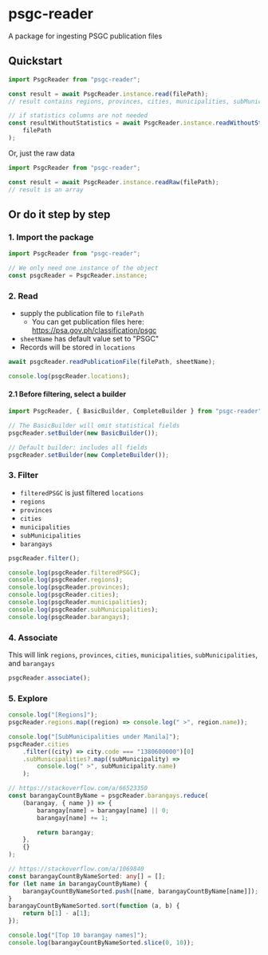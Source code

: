 # psgc-reader

A package for ingesting PSGC publication files

## Quickstart

```typescript
import PsgcReader from "psgc-reader";

const result = await PsgcReader.instance.read(filePath);
// result contains regions, provinces, cities, municipalities, subMunicipalities, and barangays that are associated with each other

// if statistics columns are not needed
const resultWithoutStatistics = await PsgcReader.instance.readWithoutStatistics(
    filePath
);
```

Or, just the raw data

```typescript
import PsgcReader from "psgc-reader";

const result = await PsgcReader.instance.readRaw(filePath);
// result is an array
```

## Or do it step by step

### 1. Import the package

```typescript
import PsgcReader from "psgc-reader";

// We only need one instance of the object
const psgcReader = PsgcReader.instance;
```

### 2. Read

-   supply the publication file to `filePath`
    -   You can get publication files here: https://psa.gov.ph/classification/psgc
-   `sheetName` has default value set to "PSGC"
-   Records will be stored in `locations`

```typescript
await psgcReader.readPublicationFile(filePath, sheetName);

console.log(psgcReader.locations);
```

#### 2.1 Before filtering, select a builder

```typescript
import PsgcReader, { BasicBuilder, CompleteBuilder } from "psgc-reader";

// The BasicBuilder will omit statistical fields
psgcReader.setBuilder(new BasicBuilder());

// Default builder: includes all fields
psgcReader.setBuilder(new CompleteBuilder());
```

### 3. Filter

-   `filteredPSGC` is just filtered `locations`
-   `regions`
-   `provinces`
-   `cities`
-   `municipalities`
-   `subMunicipalities`
-   `barangays`

```typescript
psgcReader.filter();

console.log(psgcReader.filteredPSGC);
console.log(psgcReader.regions);
console.log(psgcReader.provinces);
console.log(psgcReader.cities);
console.log(psgcReader.municipalities);
console.log(psgcReader.subMunicipalities);
console.log(psgcReader.barangays);
```

### 4. Associate

This will link `regions`, `provinces`, `cities`, `municipalities`, `subMunicipalities`, and `barangays`

```typescript
psgcReader.associate();
```

### 5. Explore

```typescript
console.log("[Regions]");
psgcReader.regions.map((region) => console.log(" >", region.name));

console.log("[SubMunicipalities under Manila]");
psgcReader.cities
    .filter((city) => city.code === "1380600000")[0]
    .subMunicipalities?.map((subMunicipality) =>
        console.log(" >", subMunicipality.name)
    );

// https://stackoverflow.com/a/66523350
const barangayCountByName = psgcReader.barangays.reduce(
    (barangay, { name }) => {
        barangay[name] = barangay[name] || 0;
        barangay[name] += 1;

        return barangay;
    },
    {}
);

// https://stackoverflow.com/a/1069840
const barangayCountByNameSorted: any[] = [];
for (let name in barangayCountByName) {
    barangayCountByNameSorted.push([name, barangayCountByName[name]]);
}
barangayCountByNameSorted.sort(function (a, b) {
    return b[1] - a[1];
});

console.log("[Top 10 barangay names]");
console.log(barangayCountByNameSorted.slice(0, 10));
```
